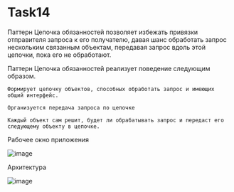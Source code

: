 # Task14
Паттерн Цепочка обязанностей позволяет избежать привязки отправителя запроса к его получателю,
давая шанс обработать запрос нескольким  связанным объектам, передавая запрос вдоль этой цепочки, пока его не обработают.

 Паттерн Цепочка обязанностей  реализует поведение следующим образом.

    Формирует цепочку объектов, способных обработать запрос и имеющих общий интерфейс.

    Организуется передача запроса по цепочке

    Каждый объект сам решит, будет ли обрабатывать запрос и передаст его следующему объекту в цепочке. 

Рабочее окно приложения

![image](https://user-images.githubusercontent.com/74301524/230301258-e2f8d403-c5ef-4025-a8c0-5cf288cec1f2.png)

Архитектура

![image](https://user-images.githubusercontent.com/74301524/230301671-1fcfa072-14c8-41f4-b93c-6a10494df30e.png)
